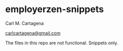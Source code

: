 # employerzen-snippets

Carl M. Cartagena

carlcartagena@gmail.com

The files in this repo are not functional. Snippets only.


